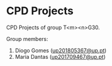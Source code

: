 # CPD Projects

CPD Projects of group T&lt;m&gt;&lt;n&gt;G30.

Group members:

1. Diogo Gomes (up201805367@up.pt)
2. Maria Dantas (up201709467@up.pt)
